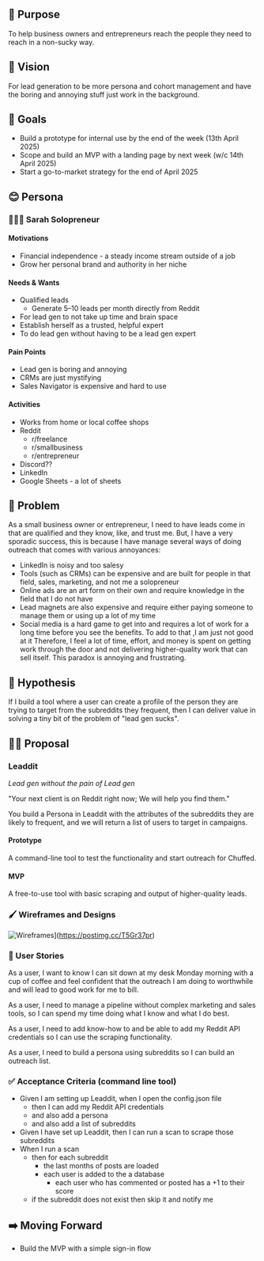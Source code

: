 ## 🎯 Purpose

To help business owners and entrepreneurs reach the people they need to reach in a non-sucky way.

## 👀 Vision

For lead generation to be more persona and cohort management and have the boring and annoying stuff just work in the background.

## 🥅 Goals

- Build a prototype for internal use by the end of the week (13th April 2025)
- Scope and build an MVP with a landing page by next week (w/c 14th April 2025)
- Start a go-to-market strategy for the end of April 2025

## 😊 Persona
### 🙋🏾‍♀️ Sarah Solopreneur 

#### Motivations
- Financial independence - a steady income stream outside of a job 
- Grow her personal brand and authority in her niche
#### Needs & Wants
- Qualified leads
	- Generate 5–10 leads per month directly from Reddit
- For lead gen to not take up time and brain space
- Establish herself as a trusted, helpful expert
- To do lead gen without having to be a lead gen expert
#### Pain Points
- Lead gen is boring and annoying
- CRMs are just mystifying
- Sales Navigator is expensive and hard to use
#### Activities
- Works from home or local coffee shops
- Reddit
	- r/freelance
	- r/smallbusiness
	- r/entrepreneur
- Discord??
- LinkedIn
- Google Sheets - a lot of sheets
## 🤕 Problem

As a small business owner or entrepreneur, I need to have leads come in that are qualified and they know, like, and trust me. But, I have a very sporadic success, this is because I have manage several ways of doing outreach that comes with various annoyances:
- LinkedIn is noisy and too salesy
- Tools (such as CRMs) can be expensive and are built for people in that field, sales, marketing, and not me a solopreneur
- Online ads are an art form on their own and require knowledge in the field that I do not have
- Lead magnets are also expensive and require either paying someone to manage them or using up a lot of my time
- Social media is a hard game to get into and requires a lot of work for a long time before you see the benefits. To add to that ,I am just not good at it
Therefore, I feel a lot of time, effort, and money is spent on getting work through the door and not delivering higher-quality work that can sell itself. This paradox is annoying and frustrating.

## 🤔 Hypothesis
If I build a tool where a user can create a profile of the person they are trying to target from the subreddits they frequent, then I can deliver value in solving a tiny bit of the problem of "lead gen sucks".
## 🫴🏾 Proposal
### Leaddit

*Lead gen without the pain of Lead gen*

"Your next client is on Reddit right now; We will help you find them."

You build a Persona in Leaddit with the attributes of the subreddits they are likely to frequent, and we will return a list of users to target in campaigns.

#### Prototype
A command-line tool to test the functionality and start outreach for Chuffed.

#### MVP
A free-to-use tool with basic scraping and output of higher-quality leads. 

### 🖌️ Wireframes and Designs

![Wireframes](https://i.postimg.cc/wMRFFnzb/Untitled-2024-12-24-1521.png)](https://postimg.cc/T5Gr37pr)

### 👤 User Stories

As a user, I want to know I can sit down at my desk Monday morning with a cup of coffee and feel confident that the outreach I am doing to worthwhile and will lead to good work for me to bill.

As a user, I need to manage a pipeline without complex marketing and sales tools, so I can spend my time doing what I know and what I do best.

As a user, I need to add know-how to and be able to add my Reddit API credentials so I can use the scraping functionality.

As a user, I need to build a persona using subreddits so I can build an outreach list.

### ✅ Acceptance Criteria (command line tool)

- Given I am setting up Leaddit, when I open the config.json file
	- then I can add my Reddit API credentials
	- and also add a persona
	- and also add a list of subreddits
- Given I have set up Leaddit, then I can run a scan to scrape those subreddits
- When I run a scan
	- then for each subreddit
		- the last months of posts are loaded
		- each user is added to the a database
			- each user who has commented or posted has a +1 to their score
	- if the subreddit does not exist then skip it and notify me

## ➡️ Moving Forward
- Build the MVP with a simple sign-in flow

